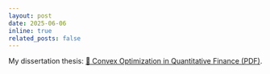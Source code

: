 ```yaml
---
layout: post
date: 2025-06-06 
inline: true
related_posts: false
---
```

My dissertation thesis:
[📄 Convex Optimization in Quantitative Finance (PDF)](/assets/pdf/thesis_final-augmented.pdf).


